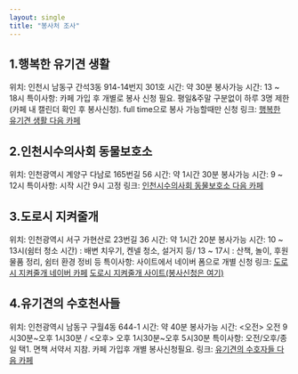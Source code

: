 ```yaml
---
layout: single
title: "봉사처 조사"
---
```


1.행복한 유기견 생활
---
위치: 인천시 남동구 간석3동 914-14번지 301호
시간: 약 30분
봉사가능 시간: 13 ~ 18시
특이사항: 카페 가입 후 개별로 봉사 신청 필요. 평일&주말 구분없이 하루 3명 제한(카페 내 캘린더 확인 후 봉사신청). full time으로 봉사 가능할때만 신청
링크: [행복한 유기견 생활 다음 카페](https://cafe.daum.net/ccchappydog)

2.인천시수의사회 동물보호소
---
위치: 인천광역시 계양구 다남로 165번길 56
시간: 약 1시간 30분
봉사가능 시간: 9 ~ 12시
특이사항: 시작 시간 9시 고정
링크: [인천시수의사회 동물보호소 다음 카페](https://cafe.daum.net/inchunanimal)

3.도로시 지켜줄개
---
위치: 인천광역시 서구 가현산로 23번길 36
시간: 약 1시간 20분
봉사가능 시간: 10 ~ 13시(쉼터 청소 시간) : 배변 치우기, 켄넬 청소, 설거지 등/ 13 ~ 17시 : 산책, 놀이, 후원 물품 정리, 쉼터 환경 정비 등
특이사항: 사이트에서 네이버 폼으로 개별 신청
링크: [도로시 지켜줄개 네이버 카페](https://cafe.naver.com/dorothy486?iframe_url=/MyCafeIntro.nhn%3Fclubid=29503247)
[도로시 지켜줄개 사이트(봉사신청은 여기)](https://dorothyrescue.org/)

4.유기견의 수호천사들
---
위치: 인천광역시 남동구 구월4동 644-1
시간: 약 40분
봉사가능 시간: <오전> 오전 9시30분~오후 1시30분 / <오후> 오후 1시30분~오후 5시30분
특이사항: 오전/오후/종일 택1. 면책 서약서 지참. 카페 가입후 개별 봉사신청필요.
링크: [유기견의 수호자들 다음 카페](https://cafe.daum.net/jesushappydog)
